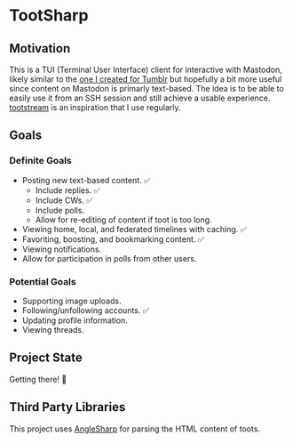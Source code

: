 # TootSharp

## Motivation

This is a TUI (Terminal User Interface) client for interactive with Mastodon, likely similar to the [one I created for Tumblr](https://github.com/jfabry-noc/GoTumble) but hopefully a bit more useful since content on Mastodon is primarly text-based. The idea is to be able to easily use it from an SSH session and still achieve a usable experience. [tootstream](https://github.com/magicalraccoon/tootstream) is an inspiration that I use regularly.

## Goals

### Definite Goals

- Posting new text-based content. ✅
  - Include replies. ✅
  - Include CWs. ✅
  - Include polls.
  - Allow for re-editing of content if toot is too long.
- Viewing home, local, and federated timelines with caching. ✅
- Favoriting, boosting, and bookmarking content. ✅
- Viewing notifications.
- Allow for participation in polls from other users.

### Potential Goals

- Supporting image uploads.
- Following/unfollowing accounts. ✅
- Updating profile information.
- Viewing threads.

## Project State

Getting there! 💜

## Third Party Libraries

This project uses [AngleSharp](https://github.com/AngleSharp/AngleSharp) for parsing the HTML content of toots.
